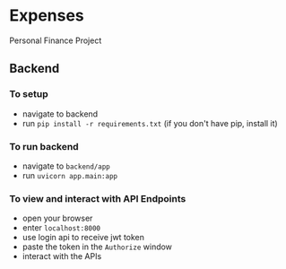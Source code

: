 # Expenses
 Personal Finance Project
 
## Backend
### To setup
 - navigate to backend
 - run `pip install -r requirements.txt` (if you don't have pip, install it)

### To run backend
 - navigate to `backend/app`
 - run `uvicorn app.main:app`

### To view and interact with API Endpoints
 - open your browser
 - enter `localhost:8000`
 - use login api to receive jwt token
 - paste the token in the `Authorize` window
 - interact with the APIs
